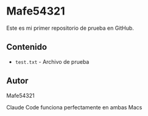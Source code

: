 # Mafe54321

Este es mi primer repositorio de prueba en GitHub.

## Contenido

- `test.txt` - Archivo de prueba

## Autor

Mafe54321

Claude Code funciona perfectamente en ambas Macs
